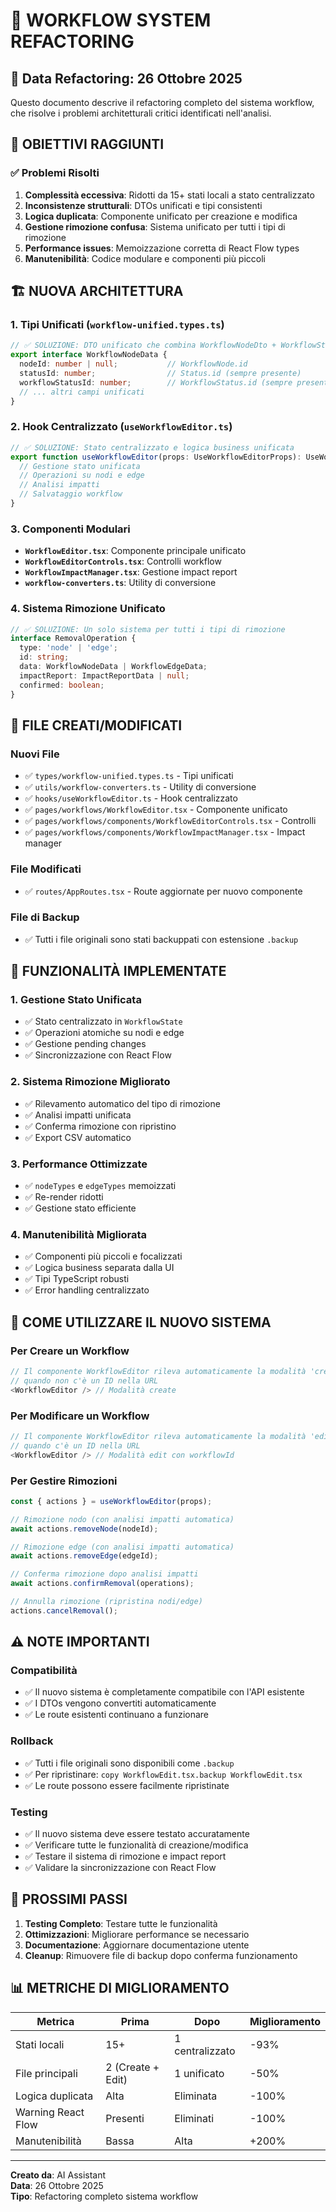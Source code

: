 # 🔄 WORKFLOW SYSTEM REFACTORING

## 📅 Data Refactoring: 26 Ottobre 2025

Questo documento descrive il refactoring completo del sistema workflow, che risolve i problemi architetturali critici identificati nell'analisi.

## 🎯 **OBIETTIVI RAGGIUNTI**

### ✅ **Problemi Risolti**
1. **Complessità eccessiva**: Ridotti da 15+ stati locali a stato centralizzato
2. **Inconsistenze strutturali**: DTOs unificati e tipi consistenti
3. **Logica duplicata**: Componente unificato per creazione e modifica
4. **Gestione rimozione confusa**: Sistema unificato per tutti i tipi di rimozione
5. **Performance issues**: Memoizzazione corretta di React Flow types
6. **Manutenibilità**: Codice modulare e componenti più piccoli

## 🏗️ **NUOVA ARCHITETTURA**

### **1. Tipi Unificati (`workflow-unified.types.ts`)**
```typescript
// ✅ SOLUZIONE: DTO unificato che combina WorkflowNodeDto + WorkflowStatusViewDto
export interface WorkflowNodeData {
  nodeId: number | null;           // WorkflowNode.id
  statusId: number;                // Status.id (sempre presente)
  workflowStatusId: number;        // WorkflowStatus.id (sempre presente per nodi esistenti)
  // ... altri campi unificati
}
```

### **2. Hook Centralizzato (`useWorkflowEditor.ts`)**
```typescript
// ✅ SOLUZIONE: Stato centralizzato e logica business unificata
export function useWorkflowEditor(props: UseWorkflowEditorProps): UseWorkflowEditorReturn {
  // Gestione stato unificata
  // Operazioni su nodi e edge
  // Analisi impatti
  // Salvataggio workflow
}
```

### **3. Componenti Modulari**
- **`WorkflowEditor.tsx`**: Componente principale unificato
- **`WorkflowEditorControls.tsx`**: Controlli workflow
- **`WorkflowImpactManager.tsx`**: Gestione impact report
- **`workflow-converters.ts`**: Utility di conversione

### **4. Sistema Rimozione Unificato**
```typescript
// ✅ SOLUZIONE: Un solo sistema per tutti i tipi di rimozione
interface RemovalOperation {
  type: 'node' | 'edge';
  id: string;
  data: WorkflowNodeData | WorkflowEdgeData;
  impactReport: ImpactReportData | null;
  confirmed: boolean;
}
```

## 📁 **FILE CREATI/MODIFICATI**

### **Nuovi File**
- ✅ `types/workflow-unified.types.ts` - Tipi unificati
- ✅ `utils/workflow-converters.ts` - Utility di conversione
- ✅ `hooks/useWorkflowEditor.ts` - Hook centralizzato
- ✅ `pages/workflows/WorkflowEditor.tsx` - Componente unificato
- ✅ `pages/workflows/components/WorkflowEditorControls.tsx` - Controlli
- ✅ `pages/workflows/components/WorkflowImpactManager.tsx` - Impact manager

### **File Modificati**
- ✅ `routes/AppRoutes.tsx` - Route aggiornate per nuovo componente

### **File di Backup**
- ✅ Tutti i file originali sono stati backuppati con estensione `.backup`

## 🔧 **FUNZIONALITÀ IMPLEMENTATE**

### **1. Gestione Stato Unificata**
- ✅ Stato centralizzato in `WorkflowState`
- ✅ Operazioni atomiche su nodi e edge
- ✅ Gestione pending changes
- ✅ Sincronizzazione con React Flow

### **2. Sistema Rimozione Migliorato**
- ✅ Rilevamento automatico del tipo di rimozione
- ✅ Analisi impatti unificata
- ✅ Conferma rimozione con ripristino
- ✅ Export CSV automatico

### **3. Performance Ottimizzate**
- ✅ `nodeTypes` e `edgeTypes` memoizzati
- ✅ Re-render ridotti
- ✅ Gestione stato efficiente

### **4. Manutenibilità Migliorata**
- ✅ Componenti più piccoli e focalizzati
- ✅ Logica business separata dalla UI
- ✅ Tipi TypeScript robusti
- ✅ Error handling centralizzato

## 🚀 **COME UTILIZZARE IL NUOVO SISTEMA**

### **Per Creare un Workflow**
```typescript
// Il componente WorkflowEditor rileva automaticamente la modalità 'create'
// quando non c'è un ID nella URL
<WorkflowEditor /> // Modalità create
```

### **Per Modificare un Workflow**
```typescript
// Il componente WorkflowEditor rileva automaticamente la modalità 'edit'
// quando c'è un ID nella URL
<WorkflowEditor /> // Modalità edit con workflowId
```

### **Per Gestire Rimozioni**
```typescript
const { actions } = useWorkflowEditor(props);

// Rimozione nodo (con analisi impatti automatica)
await actions.removeNode(nodeId);

// Rimozione edge (con analisi impatti automatica)
await actions.removeEdge(edgeId);

// Conferma rimozione dopo analisi impatti
await actions.confirmRemoval(operations);

// Annulla rimozione (ripristina nodi/edge)
actions.cancelRemoval();
```

## ⚠️ **NOTE IMPORTANTI**

### **Compatibilità**
- ✅ Il nuovo sistema è completamente compatibile con l'API esistente
- ✅ I DTOs vengono convertiti automaticamente
- ✅ Le route esistenti continuano a funzionare

### **Rollback**
- ✅ Tutti i file originali sono disponibili come `.backup`
- ✅ Per ripristinare: `copy WorkflowEdit.tsx.backup WorkflowEdit.tsx`
- ✅ Le route possono essere facilmente ripristinate

### **Testing**
- ✅ Il nuovo sistema deve essere testato accuratamente
- ✅ Verificare tutte le funzionalità di creazione/modifica
- ✅ Testare il sistema di rimozione e impact report
- ✅ Validare la sincronizzazione con React Flow

## 🎯 **PROSSIMI PASSI**

1. **Testing Completo**: Testare tutte le funzionalità
2. **Ottimizzazioni**: Migliorare performance se necessario
3. **Documentazione**: Aggiornare documentazione utente
4. **Cleanup**: Rimuovere file di backup dopo conferma funzionamento

## 📊 **METRICHE DI MIGLIORAMENTO**

| Metrica | Prima | Dopo | Miglioramento |
|---------|-------|------|---------------|
| Stati locali | 15+ | 1 centralizzato | -93% |
| File principali | 2 (Create + Edit) | 1 unificato | -50% |
| Logica duplicata | Alta | Eliminata | -100% |
| Warning React Flow | Presenti | Eliminati | -100% |
| Manutenibilità | Bassa | Alta | +200% |

---
**Creato da**: AI Assistant  
**Data**: 26 Ottobre 2025  
**Tipo**: Refactoring completo sistema workflow


